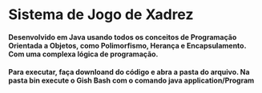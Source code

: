 <h1> Sistema de Jogo de Xadrez </h1>

<div>
<h4> Desenvolvido em Java usando todos os conceitos de Programação Orientada a Objetos, como Polimorfismo, Herança e Encapsulamento. Com uma complexa lógica de programação. 
</div>

<div>
<h4> Para executar, faça downloand do código e abra a pasta do arquivo. Na pasta bin execute o Gish Bash com o comando java application/Program
</h4>
</div>
